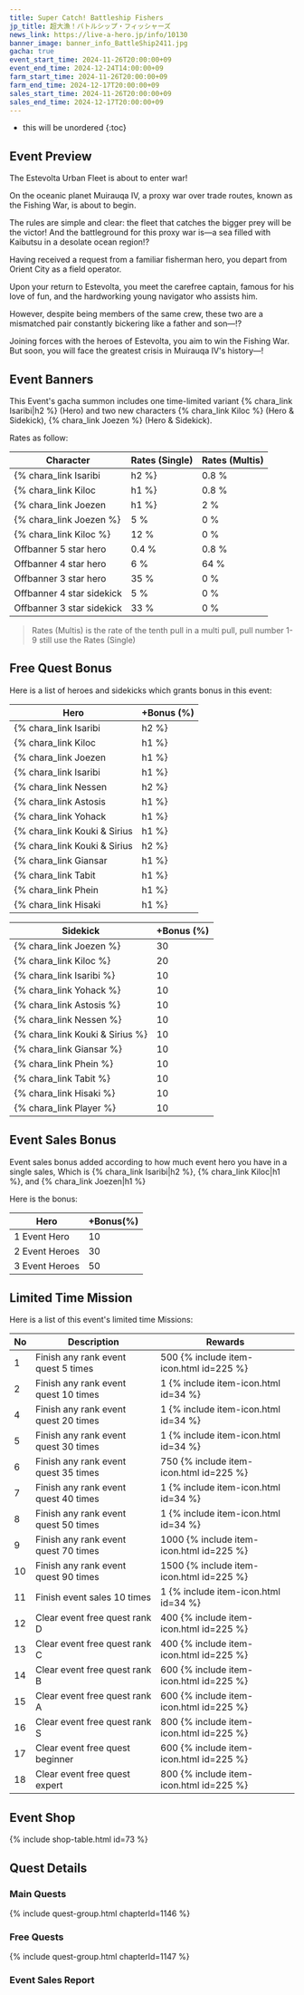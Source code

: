 ```yaml
---
title: Super Catch! Battleship Fishers
jp_title: 超大漁！バトルシップ・フィッシャーズ
news_link: https://live-a-hero.jp/info/10130
banner_image: banner_info_BattleShip2411.jpg
gacha: true
event_start_time: 2024-11-26T20:00:00+09
event_end_time: 2024-12-24T14:00:00+09
farm_start_time: 2024-11-26T20:00:00+09
farm_end_time: 2024-12-17T20:00:00+09
sales_start_time: 2024-11-26T20:00:00+09
sales_end_time: 2024-12-17T20:00:00+09
---
```


* this will be unordered
{:toc}

## Event Preview

The Estevolta Urban Fleet is about to enter war!

On the oceanic planet Muirauqa IV, a proxy war over trade routes, known as the Fishing War, is about to begin.

The rules are simple and clear: the fleet that catches the bigger prey will be the victor!
And the battleground for this proxy war is—a sea filled with Kaibutsu in a desolate ocean region!?

Having received a request from a familiar fisherman hero, you depart from Orient City as a field operator.

Upon your return to Estevolta, you meet the carefree captain, famous for his love of fun, and the hardworking young navigator who assists him.

However, despite being members of the same crew, these two are a mismatched pair constantly bickering like a father and son—!?

Joining forces with the heroes of Estevolta, you aim to win the Fishing War. But soon, you will face the greatest crisis in Muirauqa IV's history—!

## Event Banners

This Event's gacha summon includes one time-limited variant {% chara_link Isaribi|h2 %} (Hero) and two new characters {% chara_link Kiloc %} (Hero & Sidekick), {% chara_link Joezen %} (Hero & Sidekick).

Rates as follow:

| Character                                                | Rates (Single) | Rates (Multis) |
|----------------------------------------------------------|----------------|----------------|
| {% chara_link Isaribi|h2 %}                               | 0.8 %            | 1.6 %            |
| {% chara_link Kiloc|h1 %}                              | 0.8 %            | 1.6 %            |
| {% chara_link Joezen|h1 %}                             | 2 %              | 32 %             |
| {% chara_link Joezen %}                                 | 5 %              | 0 %             |
| {% chara_link Kiloc %}                                   | 12 %             | 0 %             |
| Offbanner 5 star hero                                    | 0.4 %            | 0.8 %            |
| Offbanner 4 star hero                                    | 6 %              | 64 %             |
| Offbanner 3 star hero                                    | 35 %             | 0 %              |
| Offbanner 4 star sidekick                                | 5 %              | 0 %              |
| Offbanner 3 star sidekick                                | 33 %             | 0 %              |

>Rates (Multis) is the rate of the tenth pull in a multi pull, pull number 1-9 still use the Rates (Single)

## Free Quest Bonus

Here is a list of heroes and sidekicks which grants bonus in this event:

| Hero | +Bonus (%)|
|------------|--------------|
| {% chara_link Isaribi|h2 %} | 40 |
| {% chara_link Kiloc|h1 %}  | 40 |
| {% chara_link Joezen|h1 %}  | 30 |
| {% chara_link Isaribi|h1 %} | 10 |
| {% chara_link Nessen|h2 %}  | 20 |
| {% chara_link Astosis|h1 %} | 20 | 
| {% chara_link Yohack|h1 %} | 10 | 
| {% chara_link Kouki & Sirius|h1 %} | 20 |
| {% chara_link Kouki & Sirius|h2 %} | 20 | 
| {% chara_link Giansar|h1 %} | 20 | 
| {% chara_link Tabit|h1 %} | 20 | 
| {% chara_link Phein|h1 %} | 10 | 
| {% chara_link Hisaki|h1 %} | 10 | 

| Sidekick | +Bonus (%) |
|-------------|---------------|
| {% chara_link Joezen %} | 30 | 
| {% chara_link Kiloc %}  | 20 | 
| {% chara_link Isaribi %}  | 10 | 
| {% chara_link Yohack %}  | 10 | 
| {% chara_link Astosis %}  | 10 |
| {% chara_link Nessen %}  | 10 | 
| {% chara_link Kouki & Sirius %}  | 10 | 
| {% chara_link Giansar %}  | 10 | 
| {% chara_link Phein %}  | 10 | 
| {% chara_link Tabit %}  | 10 | 
| {% chara_link Hisaki %}  | 10 | 
| {% chara_link Player %} | 10 | 

## Event Sales Bonus

Event sales bonus added according to how much event hero you have in a single sales, Which is
{% chara_link Isaribi|h2 %}, {% chara_link Kiloc|h1 %}, and {% chara_link Joezen|h1 %}

Here is the bonus:

| Hero   | +Bonus(%) |
|--------|-----------|
| 1 Event Hero   |     10    |
| 2 Event Heroes |     30    |
| 3 Event Heroes |     50    |

## Limited Time Mission

Here is a list of this event's limited time Missions:

| No  | Description      | Rewards      |
|----|-----------------------------------------------------------|----------------|
| 1  | Finish any rank event quest 5 times | 500 {% include item-icon.html id=225 %}    |
| 2  | Finish any rank event quest 10 times | 1 {% include item-icon.html id=34 %}    |
| 4  | Finish any rank event quest 20 times | 1 {% include item-icon.html id=34 %}    |
| 5  | Finish any rank event quest 30 times | 1 {% include item-icon.html id=34 %}    |
| 6  | Finish any rank event quest 35 times | 750 {% include item-icon.html id=225 %}    |
| 7  | Finish any rank event quest 40 times | 1 {% include item-icon.html id=34 %}    |
| 8  | Finish any rank event quest 50 times | 1 {% include item-icon.html id=34 %}    |
| 9  | Finish any rank event quest 70 times | 1000 {% include item-icon.html id=225 %}    |
| 10  | Finish any rank event quest 90 times | 1500 {% include item-icon.html id=225 %}    |
| 11  | Finish event sales 10 times | 1 {% include item-icon.html id=34 %}    |
| 12 | Clear event free quest rank D  | 400 {% include item-icon.html id=225 %}    |
| 13 | Clear event free quest rank C  | 400 {% include item-icon.html id=225 %}    |
| 14 | Clear event free quest rank B  | 600 {% include item-icon.html id=225 %}    |
| 15 | Clear event free quest rank A  | 600 {% include item-icon.html id=225 %}    |
| 16 | Clear event free quest rank S  | 800 {% include item-icon.html id=225 %}    |
| 17 | Clear event free quest beginner  | 600 {% include item-icon.html id=225 %}    |
| 18 | Clear event free quest expert  | 800 {% include item-icon.html id=225 %}    |

## Event Shop

{% include shop-table.html id=73 %}

## Quest Details

### Main Quests

{% include quest-group.html chapterId=1146 %}

### Free Quests

{% include quest-group.html chapterId=1147 %}

### Event Sales Report

